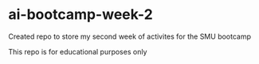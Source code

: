 # ai-bootcamp-week-2

Created repo to store my second week of activites for the SMU bootcamp

This repo is for educational purposes only